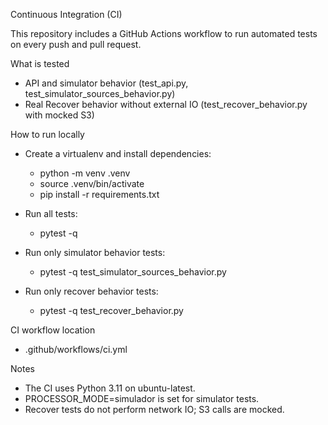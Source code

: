 Continuous Integration (CI)

This repository includes a GitHub Actions workflow to run automated tests on every push and pull request.

What is tested
- API and simulator behavior (test_api.py, test_simulator_sources_behavior.py)
- Real Recover behavior without external IO (test_recover_behavior.py with mocked S3)

How to run locally
- Create a virtualenv and install dependencies:
  - python -m venv .venv
  - source .venv/bin/activate
  - pip install -r requirements.txt

- Run all tests:
  - pytest -q

- Run only simulator behavior tests:
  - pytest -q test_simulator_sources_behavior.py

- Run only recover behavior tests:
  - pytest -q test_recover_behavior.py

CI workflow location
- .github/workflows/ci.yml

Notes
- The CI uses Python 3.11 on ubuntu-latest.
- PROCESSOR_MODE=simulador is set for simulator tests.
- Recover tests do not perform network IO; S3 calls are mocked.
